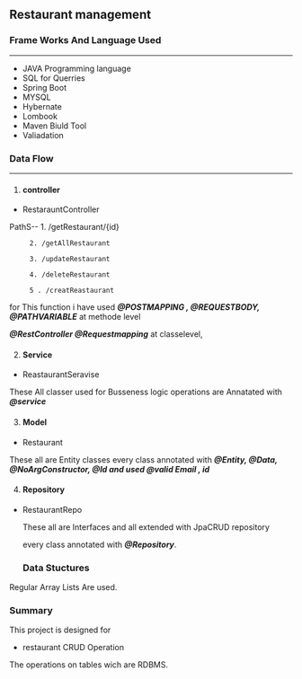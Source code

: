 ## **Restaurant management**

### Frame Works And Language Used 
---
* JAVA Programming language
* SQL for Querries
 * Spring Boot
 * MYSQL
 * Hybernate
 * Lombook
 * Maven Biuld Tool
 * Valiadation 

### Data Flow
----
1. #### **controller**
  * RestarauntController

  PathS-- 1. /getRestaurant/{id} 

         2. /getAllRestaurant 
         
         3. /updateRestaurant 

         4. /deleteRestaurant

         5 . /creatReastaurant

         

for This function i have used ***@POSTMAPPING , @REQUESTBODY, @PATHVARIABLE*** at methode level
 

 ***@RestController @Requestmapping*** at classelevel, 


2. #### Service
  * ReastaurantSeravise



These All classer used for Busseness logic operations
are Annatated with  
***@service***

3. #### Model
 * Restaurant


  These all are Entity classes 
  every class annotated with ***@Entity, @Data, @NoArgConstructor, @Id  and used @valid Email , id***

4. #### Repository
 * RestaurantRepo

  

  

   These all are Interfaces and all  extended with JpaCRUD repository

   every class annotated with ***@Repository***.

   ### Data Stuctures 

 Regular Array Lists Are used.

 ### Summary

 This project is designed for 
 * restaurant CRUD Operation
 
The  operations on  tables wich are RDBMS. 



